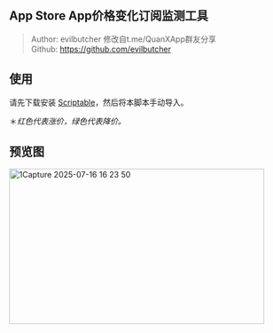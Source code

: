 ## App Store App价格变化订阅监测工具

> Author: evilbutcher 修改自t.me/QuanXApp群友分享  
Github: https://github.com/evilbutcher  

## 使用
请先下载安装 [Scriptable](https://scriptable.app/)，然后将本脚本手动导入。

＊*红色代表涨价，绿色代表降价。*

## 预览图

<img width="460" height="280" alt="1Capture 2025-07-16 16 23 50" src="https://github.com/user-attachments/assets/e666920c-2cc4-41bb-8cc0-89107e493fb2" />

